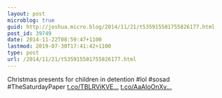 ```yaml
---
layout: post
microblog: true
guid: http://joshua.micro.blog/2014/11/21/t535915501755826177.html
post_id: 39749
date: 2014-11-22T08:59:47+1100
lastmod: 2019-07-30T17:41:42+1100
type: post
url: /2014/11/21/t535915501755826177.html
---
```

Christmas presents for children in detention #lol #sosad #TheSaturdayPaper [t.co/TBLRVjKVE...](http://t.co/TBLRVjKVEs) [t.co/AaAIoOnXv...](http://t.co/AaAIoOnXv5)

